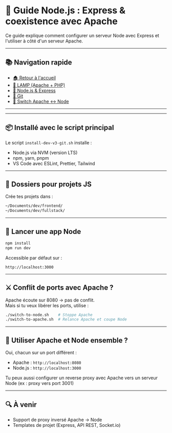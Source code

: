 # 🚀 Guide Node.js : Express & coexistence avec Apache

Ce guide explique comment configurer un serveur Node avec Express et l'utiliser à côté d'un serveur Apache.

---

## 📚 Navigation rapide

- [🏠 Retour à l'accueil](README.md)
- [📘 LAMP (Apache + PHP)](README-lamp.md)
- [📗 Node.js & Express](README-node.md)
- [📕 Git](README-git.md)
- [📙 Switch Apache <-> Node](README-switching.md)

---

---

## 📦 Installé avec le script principal

Le script `install-dev-v3-git.sh` installe :

- Node.js via NVM (version LTS)
- npm, yarn, pnpm
- VS Code avec ESLint, Prettier, Tailwind

---

## 🎯 Dossiers pour projets JS

Crée tes projets dans :

```bash
~/Documents/dev/frontend/
~/Documents/dev/fullstack/
```

---

## 🧪 Lancer une app Node

```bash
npm install
npm run dev
```

Accessible par défaut sur :

```
http://localhost:3000
```

---

## ⚔️ Conflit de ports avec Apache ?

Apache écoute sur 8080 → pas de conflit.  
Mais si tu veux libérer les ports, utilise :

```bash
./switch-to-node.sh    # Stoppe Apache
./switch-to-apache.sh  # Relance Apache et coupe Node
```

---

## 🧱 Utiliser Apache et Node ensemble ?

Oui, chacun sur un port différent :

- Apache : `http://localhost:8080`
- Node.js : `http://localhost:3000`

Tu peux aussi configurer un reverse proxy avec Apache vers un serveur Node (ex : proxy vers port 3001)

---

## 🔍 À venir

- Support de proxy inversé Apache → Node
- Templates de projet (Express, API REST, Socket.io)
